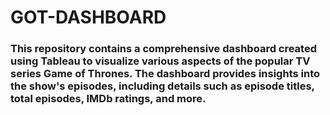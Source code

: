 # GOT-DASHBOARD
### This repository contains a comprehensive dashboard created using Tableau to visualize various aspects of the popular TV series Game of Thrones. The dashboard provides insights into the show's episodes, including details such as episode titles, total episodes, IMDb ratings, and more.
